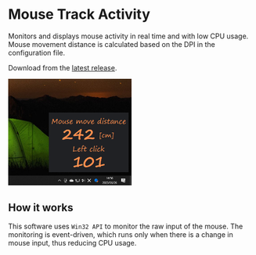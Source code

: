 # Mouse Track Activity
Monitors and displays mouse activity in real time and with low CPU usage. Mouse movement distance is calculated based on the DPI in the configuration file.


Download from the [latest release](https://github.com/voltaney/MouseActivityMonitor/releases/latest).

<img src="doc/img/ss2.png" width="50%">


## How it works
This software uses `Win32 API` to monitor the raw input of the mouse. The monitoring is event-driven, which runs only when there is a change in mouse input, thus reducing CPU usage.